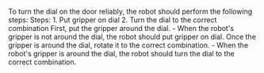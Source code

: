 To turn the dial on the door reliably, the robot should perform the following steps:
    Steps:  1. Put gripper on dial  2. Turn the dial to the correct combination
    First, put the gripper around the dial.
    - When the robot's gripper is not around the dial, the robot should put gripper on dial.
    Once the gripper is around the dial, rotate it to the correct combination.
    - When the robot's gripper is around the dial, the robot should turn the dial to the correct combination.